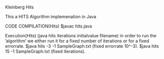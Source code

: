 Kleinberg Hits

This a HITS Algorithm implemenation in Java

CODE COMPILATION(Hits)
$javac hits.java


Execution(Hits) (java hits iterations initialvalue filename) in order to run the ’algorithm’ we either run it for a fixed number of iterations or for a fixed errorrate.
$java hits -3 -1 SampleGraph.txt (fixed errorrate 10^-3).
$java hits 15 -1 SampleGraph.txt (fixed iterations).